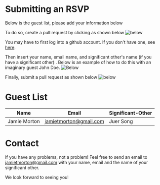 # Submitting an RSVP

Below is the guest list, please add your information below

To do so, create a pull request by clicking as shown below ![below](https://github.com/mortonjt/savethedate/blob/gh-pages/other/img/edit.png)

You may have to first log into a github account.  If you don't have one, see [here](https://github.com/join).

Then insert your name,  email name, and significant other's name (if you have a significant other) .  Below is an example of how to do this with an imaginary guest John Doe.
![Below](https://github.com/mortonjt/savethedate/blob/gh-pages/other/img/insert.png)

Finally, submit a pull request as shown below ![below](https://github.com/mortonjt/savethedate/blob/gh-pages/other/img/pr.png)

# Guest List

| Name	| Email	| Significant-Other |
| ---   | ----- | ----------------- |
| Jamie Morton	| jamietmorton@gmail.com | 	Juer Song |

# Contact

If you have any problems, not a problem!  Feel free to send an email to jamietmorton@gmail.com with your name, email and the name of your significant other.

We look forward to seeing you!
